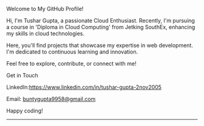 Welcome to My GitHub Profile!

Hi, I'm Tushar Gupta, a passionate Cloud Enthusiast. Recently, I'm pursuing a course in 'Diploma in Cloud Computing' from Jetking SouthEx, enhancing my skills in cloud technologies.

Here, you'll find projects that showcase my expertise in web development. I'm dedicated to continuous learning and innovation.

Feel free to explore, contribute, or connect with me!

Get in Touch

LinkedIn:https://www.linkedin.com/in/tushar-gupta-2nov2005

Email: buntygupta9958@gmail.com


Happy coding!


---


